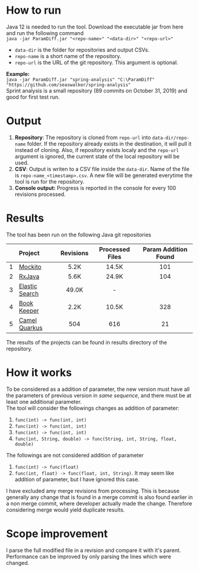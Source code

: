 # How to run
Java 12 is needed to run the tool. Download the executable jar from here and run the following command  
`java -jar ParamDiff.jar "<repo-name>" "<data-dir>" "<repo-url>"`  
* `data-dir` is the folder for repositories and output CSVs. 
* `repo-name` is a short name of the repository.
* `repo-url` is the URL of the git repository. This argument is optional.


**Example:**  
`java -jar ParamDiff.jar "spring-analysis" "C:\ParamDiff" "https://github.com/seaswalker/spring-analysis"`  
Sprint analysis is a small repository (89 commits on October 31, 2019) and good for first test run.

# Output
1. **Repository**: The repository is cloned from `repo-url` into `data-dir/repo-name` folder. If the repository already exists in the destination, it will pull it instead of cloning. Also, if repository exists localy and the `repo-url` argument is ignored, the current state of the local repository will be used.
2. **CSV**: Output is writen to a CSV file inside the `data-dir`. Name of the file is `repo-name_<timestamp>.csv`. A new file will be generated everytime the tool is run for the repository.
3. **Console output:** Progress is reported in the console for every 100 revisions processed. 


# Results
The tool has been run on the following Java git repositories

|   | Project  | Revisions  | Processed Files | Param Addition Found |
| --:| :-------| :------:| :-:| :-: |
| 1 | [Mockito](https://github.com/mockito/mockito)             |  5.2K | 14.5K | 101 |
| 2 | [RxJava](https://github.com/ReactiveX/RxJava)              |  5.6K | 24.9K | 104 |
| 3 | [Elastic Search](https://github.com/elastic/elasticsearch)| 49.0K | - |
| 4 | [Book Keeper](https://github.com/apache/bookkeeper)       |  2.2K | 10.5K | 328 |
| 5 | [Camel Quarkus](https://github.com/apache/camel-quarkus)  |  504 | 616 | 21 |

The results of the projects can be found in results directory of the repository.

# How it works
To be considered as a addition of parameter, the new version must have all the parameters of previous version in *same sequence*, and there must be at least one additional parameter.  
The tool will consider the followings changes as addition of parameter:  
1. `func(int) -> func(int, int)`  
2. `func(int) -> func(int, int)`
3. `func(int) -> func(int, int)`   
4. `func(int, String, double) -> func(String, int, String, float, double)`

The followings are not considered addition of parameter
1. `func(int) -> func(float)`
2. `func(int, float) -> func(float, int, String)`. It may seem like addition of parameter, but I have ignored this case.


I have excluded amy merge revisions from processing. This is because generally any change that is found in a merge commit is also found earlier in a non merge commit, where developer actually made the change. Therefore considering merge would yield duplicate results.  

# Scope improvement
I parse the full modified file in a revision and compare it with it's parent. Performance can be improved by only parsing the lines which were changed. 